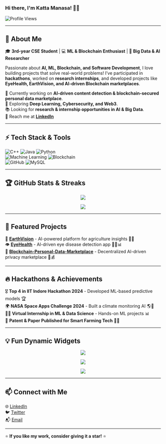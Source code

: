 ### Hi there, I'm Katta Manasa! 👋🚀

![Profile Views](https://komarev.com/ghpvc/?username=katta-manasa&label=Profile%20Views&color=blue&style=flat-square)

---

## 🚀 About Me
🎓 **3rd-year CSE Student** | 💻 **ML & Blockchain Enthusiast** | 📡 **Big Data & AI Researcher**

Passionate about **AI, ML, Blockchain, and Software Development**, I love building projects that solve real-world problems! I’ve participated in **hackathons**, worked on **research internships**, and developed projects like **EyeHealth, EarthVision, and AI-driven Blockchain marketplaces**.  

🔭 Currently working on **AI-driven content detection & blockchain-secured personal data marketplace**.  
🌱 Exploring **Deep Learning, Cybersecurity, and Web3**.  
📚 Looking for **research & internship opportunities in AI & Big Data**.  
📩 Reach me at **[LinkedIn](https://www.linkedin.com/in/katta-manasa/)**

---

## ⚡ Tech Stack & Tools

![C++](https://img.shields.io/badge/C%2B%2B-00599C?style=for-the-badge&logo=c%2B%2B&logoColor=white) ![Java](https://img.shields.io/badge/Java-007396?style=for-the-badge&logo=java&logoColor=white) ![Python](https://img.shields.io/badge/Python-3776AB?style=for-the-badge&logo=python&logoColor=white)  
![Machine Learning](https://img.shields.io/badge/Machine%20Learning-%23F7931E.svg?style=for-the-badge&logo=ml&logoColor=white) ![Blockchain](https://img.shields.io/badge/Blockchain-121D33?style=for-the-badge&logo=ethereum&logoColor=white)  
![GitHub](https://img.shields.io/badge/GitHub-181717?style=for-the-badge&logo=github&logoColor=white) ![MySQL](https://img.shields.io/badge/MySQL-4479A1?style=for-the-badge&logo=mysql&logoColor=white)

---

## 🏆 GitHub Stats & Streaks

<p align="center">
  <img src="https://github-readme-streak-stats.herokuapp.com/?user=katta-manasa&theme=radical&hide_border=true" />
</p>

<p align="center">
  <img src="https://github-readme-stats.vercel.app/api?username=katta-manasa&show_icons=true&theme=radical&hide_border=true" />
</p>

---

## 📌 Featured Projects

🌱 [**EarthVision**](https://github.com/katta-manasa/earthvision) - AI-powered platform for agriculture insights 📡🌾  
👁 [**EyeHealth**](https://github.com/katta-manasa/eyehealth) - AI-driven eye disease detection app 👨‍⚕️📊  
🔗 [**Blockchain-Personal-Data-Marketplace**](https://github.com/katta-manasa/blockchain-marketplace) - Decentralized AI-driven privacy marketplace 🔐💰

---

## 🔥 Hackathons & Achievements
🎖 **Top 4 in IIT Indore Hackathon 2024** - Developed ML-based predictive models 🏆  
🌍 **NASA Space Apps Challenge 2024** - Built a climate monitoring AI 🌎🚀  
👩‍💻 **Virtual Internship in ML & Data Science** - Hands-on ML projects 📊  
📜 **Patent & Paper Published for Smart Farming Tech** 📝✅

---

## 💡 Fun Dynamic Widgets

<p align="center">
  <img src="https://github-readme-activity-graph.cyclic.app/graph?username=katta-manasa&theme=react-dark" />
</p>

<p align="center">
  <img src="https://github-profile-trophy.vercel.app/?username=katta-manasa&theme=radical&no-bg=true" />
</p>

<p align="center">
  <img src="https://quotes-github-readme.vercel.app/api?type=horizontal&theme=radical" />
</p>

---

## 📫 Connect with Me

🌐 [LinkedIn](https://www.linkedin.com/in/katta-manasa/)  
🐦 [Twitter](https://twitter.com/)  
📬 [Email](mailto:your-email@example.com)  

---

⭐ **If you like my work, consider giving it a star!** ⭐
